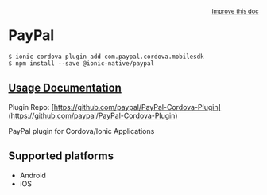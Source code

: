 <a style="float:right;font-size:12px;" href="http://github.com/ionic-team/ionic-native/edit/master/src/@ionic-native/plugins/paypal/index.ts#L1">
  Improve this doc
</a>

# PayPal

```
$ ionic cordova plugin add com.paypal.cordova.mobilesdk
$ npm install --save @ionic-native/paypal
```

## [Usage Documentation](https://ionicframework.com/docs/native/paypal/)

Plugin Repo: [https://github.com/paypal/PayPal-Cordova-Plugin](https://github.com/paypal/PayPal-Cordova-Plugin)

PayPal plugin for Cordova/Ionic Applications

## Supported platforms
- Android
- iOS



